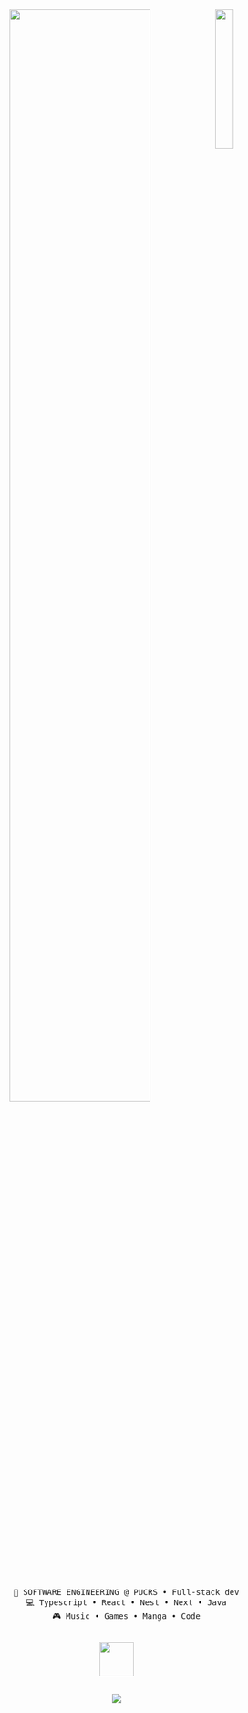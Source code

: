 <div align="center">
<img src="https://i.pinimg.com/originals/8a/49/e7/8a49e76d1a9a0cd7e3b5dbe29ababcdc.jpg" width="25%" align="right" />
<img src="https://readme-typing-svg.demolab.com?font=Fira+Code&size=25&pause=1000&center=true&multiline=true&repeat=false&random=false&width=800&height=100&lines=Hello+everyone!;I'm+Marcelo%2C+a+full-stack+developer+and+a+pirate!" width="70%" />
<br><br>
<pre>
    💼 SOFTWARE ENGINEERING @ PUCRS • Full-stack dev
    💻 Typescript • React • Nest • Next • Java
    🎮 Music • Games • Manga • Code
</pre>
<br>
<img src="https://media.tenor.com/-L2F_aJcOHsAAAAi/tony-chopper-one-piece.gif" height="60" />
<br><br>
    
[![](https://img.shields.io/badge/linkedin-0a66c2)](https://www.linkedin.com/in/maarcelofbjr/)
</div>

